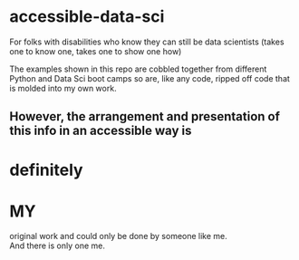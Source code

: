 # accessible-data-sci
For folks with disabilities who know they can still be data scientists (takes one to know one, takes one to show one how)

 The examples shown in this repo are cobbled together from different Python and Data Sci boot camps so are, like any code, ripped off code that is molded into my own work.  
## However, the arrangement and presentation of this info in an accessible way is 
# definitely 
# MY
original work and could only be done by someone like me.  
And there is only one me.  

